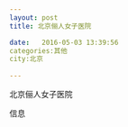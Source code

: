```yaml
--- 
layout: post 
title: 北京俪人女子医院

date:   2016-05-03 13:39:56 
categories:其他  
city:北京
  
--- 
```

   
北京俪人女子医院

信息

